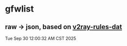 # gfwlist
## raw -> json, based on [v2ray-rules-dat](https://github.com/Loyalsoldier/v2ray-rules-dat)
Tue Sep 30 12:00:32 AM CST 2025

